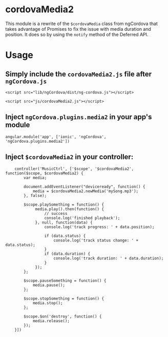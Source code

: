 # cordovaMedia2

This module is a rewrite of the `$cordovaMedia` class from ngCordova that takes advantage of Promises to fix the issue with
media duration and position. It does so by using the `notify` method of the Deferred API.

# Usage

## Simply include the `cordovaMedia2.js` file after `ngCordova.js`

```
<script src="lib/ngCordova/dist/ng-cordova.js"></script>
```

```
<script src="js/cordovaMedia2.js"></script>
```

## Inject `ngCordova.plugins.media2` in your app's module

`angular.module('app', ['ionic', 'ngCordova', 'ngCordova.plugins.media2'])`

## Inject `$cordovaMedia2` in your controller:

```
    controller('MusicCtrl', ['$scope', '$cordovaMedia2', function($scope, $cordovaMedia2) {
        var media;

        document.addEventListener("deviceready", function() {
            media = $cordovaMedia2.newMedia('mySong.mp3');
        }, false);

        $scope.playSomething = function() {
             media.play().then(function() {
                 // success
                 console.log('finished playback');
             }, null, function(data) {
                 console.log('track progress: ' + data.position);

                 if (data.status) {
                     console.log('track status change: ' + data.status);
                 }
                 if (data.duration) {
                     console.log('track duration: ' + data.duration);
                 }
             });
        };

        $scope.pauseSomething = function() {
            media.pause();
        };

        $scope.stopSomething = function() {
            media.stop();
        };

        $scope.$on('destroy', function() {
            media.release();
        });
    }])
```
